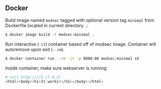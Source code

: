 ## Docker 

Build image named `modsec` tagged with optional version tag `minimal` from Dockerfile located in current directory `.`:
```bash
$ docker image build -t modsec:minimal .
```

Run interactive (`-it`) container based off of modsec image. Container will autoremove upon exit (`--rm`).
```bash
$ docker container run --rm -it -p 8080:80 modsec:minimal sh
```

Inside container, make sure webserver is running:
```bash
# curl http://172.17.0.2/
<html><body><h1>It works!</h1></body></html>
```